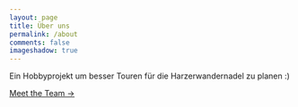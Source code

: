 ```yaml
---
layout: page
title: Über uns 
permalink: /about
comments: false
imageshadow: true
---
```


Ein Hobbyprojekt um besser Touren für die Harzerwandernadel zu planen :) 

<a href="/authors" class="btn btn-dark"> Meet the Team &rarr;</a>

